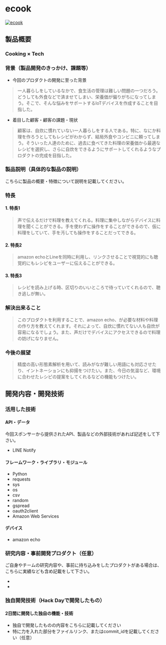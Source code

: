 # ecook

[![ecook](image.png)](https://www.youtube.com/watch?v=G5rULR53uMk)

## 製品概要
### Cooking × Tech

### 背景（製品開発のきっかけ、課題等）

- 今回のプロダクトの開発に至った背景
> 一人暮らしをしているなかで、食生活の管理は難しい問題の一つだろう。どうしても外食などで済ませてしまい、栄養価が偏りがちになってしまう。そこで、そんな悩みをサポートするIoTデバイスを作成することを目指した。

- 着目した顧客・顧客の課題・現状
> 顧客は、自炊に慣れていない一人暮らしをする人である。特に、なにか料理を作ろうとしてもレシピがわからず、結局外食やコンビニに頼ってしまう。そういった人達のために、過去に食べてきた料理の栄養価から最適なレシピを選択し、さらに自炊をできるようにサポートしてくれるようなプロダクトの完成を目指した。

### 製品説明（具体的な製品の説明）
こちらに製品の概要・特徴について説明を記載してください。

### 特長

#### 1. 特長1
>声で伝えるだけで料理を教えてくれる。料理に集中しながらデバイスに料理を聞くことができる。手を使わずに操作をすることができるので、仮に料理をしていて、手を汚しても操作をすることだってできる。

#### 2. 特長2
>amazon echoとLineを同時に利用し、リンクさせることで視覚的にも聴覚的にもレシピをユーザーに伝えることができる。

#### 3. 特長3
>レシピを読み上げる時、区切りのいいところで待っていてくれるので、聴き逃しが無い。

### 解決出来ること
>このプロダクトを利用することで、amazon echo、が必要な材料や料理の作り方を教えてくれます。それによって、自炊に慣れてない人も自炊が容易になるでしょう。また、声だけでデバイスにアクセスできるので料理の妨げになりません。

### 今後の展望
> 精度の高い形態素解析を用いて、読みがなが難しい用語にも対応させたり、イントネーションにも抑揚をつけたい。また、今日の気温など、環境に合わせたレシピの提案をしてくれるなどの機能もつけたい。


## 開発内容・開発技術
### 活用した技術
#### API・データ
今回スポンサーから提供されたAPI、製品などの外部技術があれば記述をして下さい。
  
*  LINE Notify

#### フレームワーク・ライブラリ・モジュール
* Python
* requests
* sys
* os
* csv
* random
* gspread
* oauth2client
* Amazon Web Services

#### デバイス
* amazon echo

### 研究内容・事前開発プロダクト（任意）
ご自身やチームの研究内容や、事前に持ち込みをしたプロダクトがある場合は、こちらに実績なども含め記載をして下さい。

* 
* 


### 独自開発技術（Hack Dayで開発したもの）
#### 2日間に開発した独自の機能・技術
* 独自で開発したものの内容をこちらに記載してください
* 特に力を入れた部分をファイルリンク、またはcommit_idを記載してください（任意）

